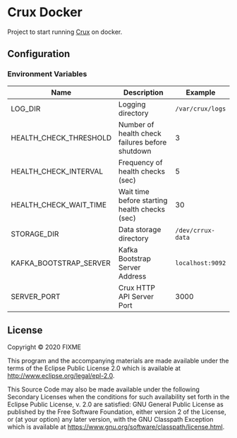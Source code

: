 # Crux Docker

Project to start running [Crux] on docker.

## Configuration

### Environment Variables

| Name                        | Description                                     | Example           |
| --------------------------- | ----------------------------------------------- | ----------------- |
| LOG_DIR                     | Logging directory                               | `/var/crux/logs`  |
| HEALTH_CHECK_THRESHOLD      | Number of health check failures before shutdown | 3                 |
| HEALTH_CHECK_INTERVAL       | Frequency of health checks (sec)                | 5                 |
| HEALTH_CHECK_WAIT_TIME      | Wait time before starting health checks (sec)   | 30                |
| STORAGE_DIR                 | Data storage directory                          | `/dev/crrux-data` |
| KAFKA_BOOTSTRAP_SERVER      | Kafka Bootstrap Server Address                  | `localhost:9092`  |
| SERVER_PORT                 | Crux HTTP API Server Port                       | 3000              |

## License

Copyright © 2020 FIXME

This program and the accompanying materials are made available under the
terms of the Eclipse Public License 2.0 which is available at
http://www.eclipse.org/legal/epl-2.0.

This Source Code may also be made available under the following Secondary
Licenses when the conditions for such availability set forth in the Eclipse
Public License, v. 2.0 are satisfied: GNU General Public License as published by
the Free Software Foundation, either version 2 of the License, or (at your
option) any later version, with the GNU Classpath Exception which is available
at https://www.gnu.org/software/classpath/license.html.

[Crux]:https://github.com/juxt/crux
